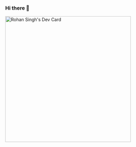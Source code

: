 ### Hi there 👋
<a href="https://app.daily.dev/rohansingh80"><img src="https://api.daily.dev/devcards/b8d582248ed44c02a9c49ecf149e9b87.png?r=1kg" width="400" alt="Rohan Singh's Dev Card"/></a>
<!--
**RohanSinghCode/RohanSinghCode** is a ✨ _special_ ✨ repository because its `README.md` (this file) appears on your GitHub profile.

Here are some ideas to get you started:

- 🔭 I’m currently working on ...
- 🌱 I’m currently learning ...
- 👯 I’m looking to collaborate on ...
- 🤔 I’m looking for help with ...
- 💬 Ask me about ...
- 📫 How to reach me: ...
- 😄 Pronouns: ...
- ⚡ Fun fact: ...
-->
